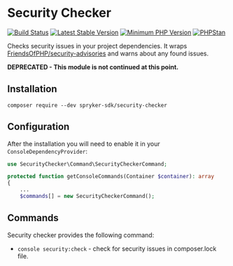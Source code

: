 # Security Checker

[![Build Status](https://github.com/spryker-sdk/security-checker/workflows/CI/badge.svg?branch=master)](https://github.com/spryker-sdk/security-checker/actions?query=workflow%3ACI+branch%3Amaster)
[![Latest Stable Version](https://poser.pugx.org/spryker-sdk/security-checker/v/stable.svg)](https://packagist.org/packages/spryker-sdk/security-checker)
[![Minimum PHP Version](https://img.shields.io/badge/php-%3E%3D%208.3-8892BF.svg)](https://php.net/)
[![PHPStan](https://img.shields.io/badge/PHPStan-level%208-brightgreen.svg?style=flat)](https://phpstan.org/)

Checks security issues in your project dependencies.
It wraps [FriendsOfPHP/security-advisories](https://github.com/FriendsOfPHP/security-advisories) and warns about any found issues.

**DEPRECATED - This module is not continued at this point.**

## Installation
```
composer require --dev spryker-sdk/security-checker
```

## Configuration

After the installation you will need to enable it in your `ConsoleDependencyProvider`:
```php
use SecurityChecker\Command\SecurityCheckerCommand;

protected function getConsoleCommands(Container $container): array
{
    ...
    $commands[] = new SecurityCheckerCommand();
```

## Commands

Security checker provides the following command:
- `console security:check` - check for security issues in composer.lock file.
